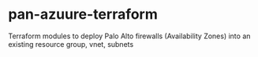 # pan-azuure-terraform
Terraform modules to deploy Palo Alto firewalls (Availability Zones) into an existing resource group, vnet, subnets
